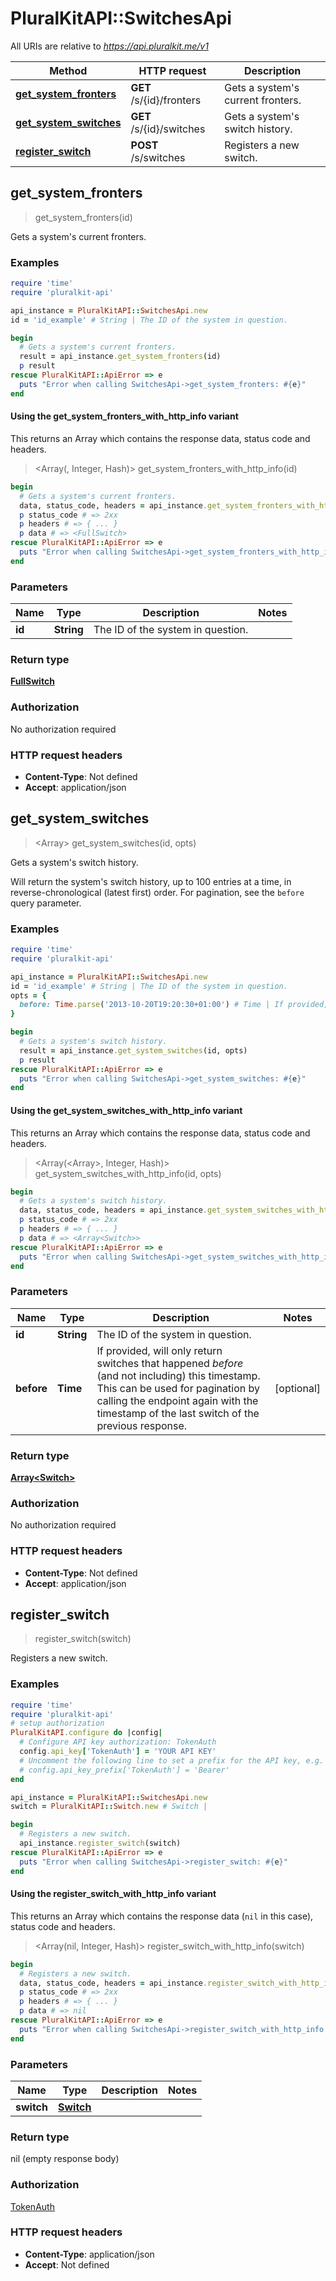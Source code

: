 # PluralKitAPI::SwitchesApi

All URIs are relative to *https://api.pluralkit.me/v1*

| Method | HTTP request | Description |
| ------ | ------------ | ----------- |
| [**get_system_fronters**](SwitchesApi.md#get_system_fronters) | **GET** /s/{id}/fronters | Gets a system&#39;s current fronters. |
| [**get_system_switches**](SwitchesApi.md#get_system_switches) | **GET** /s/{id}/switches | Gets a system&#39;s switch history. |
| [**register_switch**](SwitchesApi.md#register_switch) | **POST** /s/switches | Registers a new switch. |


## get_system_fronters

> <FullSwitch> get_system_fronters(id)

Gets a system's current fronters.

### Examples

```ruby
require 'time'
require 'pluralkit-api'

api_instance = PluralKitAPI::SwitchesApi.new
id = 'id_example' # String | The ID of the system in question.

begin
  # Gets a system's current fronters.
  result = api_instance.get_system_fronters(id)
  p result
rescue PluralKitAPI::ApiError => e
  puts "Error when calling SwitchesApi->get_system_fronters: #{e}"
end
```

#### Using the get_system_fronters_with_http_info variant

This returns an Array which contains the response data, status code and headers.

> <Array(<FullSwitch>, Integer, Hash)> get_system_fronters_with_http_info(id)

```ruby
begin
  # Gets a system's current fronters.
  data, status_code, headers = api_instance.get_system_fronters_with_http_info(id)
  p status_code # => 2xx
  p headers # => { ... }
  p data # => <FullSwitch>
rescue PluralKitAPI::ApiError => e
  puts "Error when calling SwitchesApi->get_system_fronters_with_http_info: #{e}"
end
```

### Parameters

| Name | Type | Description | Notes |
| ---- | ---- | ----------- | ----- |
| **id** | **String** | The ID of the system in question. |  |

### Return type

[**FullSwitch**](FullSwitch.md)

### Authorization

No authorization required

### HTTP request headers

- **Content-Type**: Not defined
- **Accept**: application/json


## get_system_switches

> <Array<Switch>> get_system_switches(id, opts)

Gets a system's switch history.

Will return the system's switch history, up to 100 entries at a time, in reverse-chronological (latest first) order.  For pagination, see the `before` query parameter. 

### Examples

```ruby
require 'time'
require 'pluralkit-api'

api_instance = PluralKitAPI::SwitchesApi.new
id = 'id_example' # String | The ID of the system in question.
opts = {
  before: Time.parse('2013-10-20T19:20:30+01:00') # Time | If provided, will only return switches that happened *before* (and not including) this timestamp.  This can be used for pagination by calling the endpoint again with the timestamp of the last switch of the previous response. 
}

begin
  # Gets a system's switch history.
  result = api_instance.get_system_switches(id, opts)
  p result
rescue PluralKitAPI::ApiError => e
  puts "Error when calling SwitchesApi->get_system_switches: #{e}"
end
```

#### Using the get_system_switches_with_http_info variant

This returns an Array which contains the response data, status code and headers.

> <Array(<Array<Switch>>, Integer, Hash)> get_system_switches_with_http_info(id, opts)

```ruby
begin
  # Gets a system's switch history.
  data, status_code, headers = api_instance.get_system_switches_with_http_info(id, opts)
  p status_code # => 2xx
  p headers # => { ... }
  p data # => <Array<Switch>>
rescue PluralKitAPI::ApiError => e
  puts "Error when calling SwitchesApi->get_system_switches_with_http_info: #{e}"
end
```

### Parameters

| Name | Type | Description | Notes |
| ---- | ---- | ----------- | ----- |
| **id** | **String** | The ID of the system in question. |  |
| **before** | **Time** | If provided, will only return switches that happened *before* (and not including) this timestamp.  This can be used for pagination by calling the endpoint again with the timestamp of the last switch of the previous response.  | [optional] |

### Return type

[**Array&lt;Switch&gt;**](Switch.md)

### Authorization

No authorization required

### HTTP request headers

- **Content-Type**: Not defined
- **Accept**: application/json


## register_switch

> register_switch(switch)

Registers a new switch.

### Examples

```ruby
require 'time'
require 'pluralkit-api'
# setup authorization
PluralKitAPI.configure do |config|
  # Configure API key authorization: TokenAuth
  config.api_key['TokenAuth'] = 'YOUR API KEY'
  # Uncomment the following line to set a prefix for the API key, e.g. 'Bearer' (defaults to nil)
  # config.api_key_prefix['TokenAuth'] = 'Bearer'
end

api_instance = PluralKitAPI::SwitchesApi.new
switch = PluralKitAPI::Switch.new # Switch | 

begin
  # Registers a new switch.
  api_instance.register_switch(switch)
rescue PluralKitAPI::ApiError => e
  puts "Error when calling SwitchesApi->register_switch: #{e}"
end
```

#### Using the register_switch_with_http_info variant

This returns an Array which contains the response data (`nil` in this case), status code and headers.

> <Array(nil, Integer, Hash)> register_switch_with_http_info(switch)

```ruby
begin
  # Registers a new switch.
  data, status_code, headers = api_instance.register_switch_with_http_info(switch)
  p status_code # => 2xx
  p headers # => { ... }
  p data # => nil
rescue PluralKitAPI::ApiError => e
  puts "Error when calling SwitchesApi->register_switch_with_http_info: #{e}"
end
```

### Parameters

| Name | Type | Description | Notes |
| ---- | ---- | ----------- | ----- |
| **switch** | [**Switch**](Switch.md) |  |  |

### Return type

nil (empty response body)

### Authorization

[TokenAuth](../README.md#TokenAuth)

### HTTP request headers

- **Content-Type**: application/json
- **Accept**: Not defined

